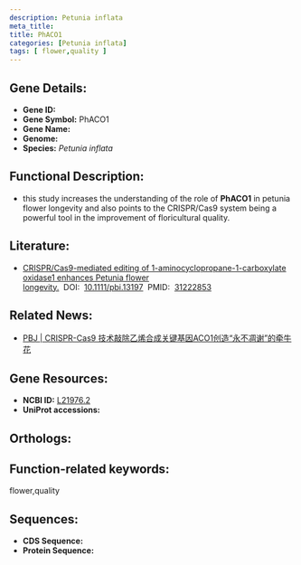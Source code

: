 ```yaml
---
description: Petunia inflata
meta_title:
title: PhACO1
categories: [Petunia inflata]
tags: [ flower,quality ]
---
```


## Gene Details:
- **Gene ID:**	[]()
- **Gene Symbol:** PhACO1
- **Gene Name:** 
- **Genome:** []()
- **Species:** *Petunia inflata*

## Functional Description:
   - this study increases the understanding of the role of **PhACO1** in petunia flower longevity and also points to the CRISPR/Cas9 system being a powerful tool in the improvement of floricultural quality.

## Literature:
   - [CRISPR/Cas9-mediated editing of 1-aminocyclopropane-1-carboxylate oxidase1 enhances Petunia flower longevity.]( https://onlinelibrary.wiley.com/doi/10.1111/pbi.13197)&nbsp;&nbsp;DOI:&nbsp;&nbsp;[10.1111/pbi.13197](https://onlinelibrary.wiley.com/doi/10.1111/pbi.13197)&nbsp;&nbsp;PMID:&nbsp;&nbsp;[31222853](https://pubmed.ncbi.nlm.nih.gov/31222853/)

## Related News:
   - [PBJ | CRISPR-Cas9 技术敲除乙烯合成关键基因ACO1创造“永不凋谢”的牵牛花](https://mp.weixin.qq.com/s?__biz=Mzg3MDEwNDEyMg==&mid=2247484900&idx=2&sn=a7190ebb86dd7e7f5bb0c33704b7eddc&chksm=ce93a8b1f9e421a71a1e0702015207e528f74f6044adac34a8ad13adcb0271f493575a11231d&scene=27#wechat_redirect)

## Gene Resources:
- **NCBI ID:** [L21976.2](https://www.ncbi.nlm.nih.gov/gene/?term=L21976.2)
- **UniProt accessions:** [](https://www.uniprot.org/uniprotkb//entry)

## Orthologs:


## Function-related keywords:
flower,quality

## Sequences:
- **CDS Sequence:**
- **Protein Sequence:**
